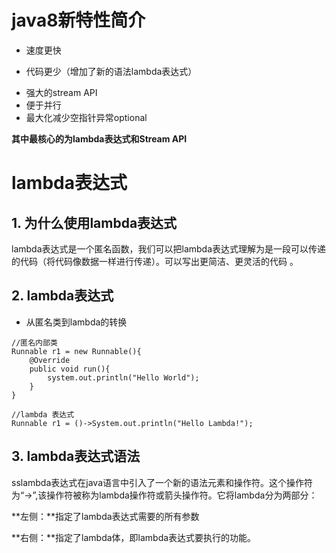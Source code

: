 # java8新特性简介

+ 速度更快

+ 代码更少（增加了新的语法lambda表达式）

- 强大的stream API
- 便于并行
- 最大化减少空指针异常optional

**其中最核心的为lambda表达式和Stream API**

# lambda表达式

## 1. 为什么使用lambda表达式

lambda表达式是一个匿名函数，我们可以把lambda表达式理解为是一段可以传递的代码（将代码像数据一样进行传递）。可以写出更简洁、更灵活的代码 。

## 2. lambda表达式

- 从匿名类到lambda的转换

```
//匿名内部类
Runnable r1 = new Runnable(){
	@Override
	public void run(){
		system.out.println("Hello World");
	}
}

//lambda 表达式
Runnable r1 = ()->System.out.println("Hello Lambda!");
```

##  3. lambda表达式语法

sslambda表达式在java语言中引入了一个新的语法元素和操作符。这个操作符为“->”,该操作符被称为lambda操作符或箭头操作符。它将lambda分为两部分：

**左侧：**指定了lambda表达式需要的所有参数

**右侧：**指定了lambda体，即lambda表达式要执行的功能。

